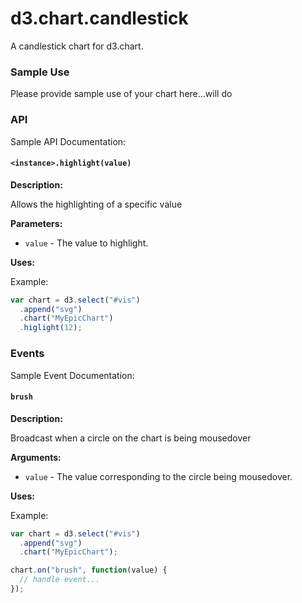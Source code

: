 # d3.chart.candlestick

A candlestick chart for d3.chart.

### Sample Use

Please provide sample use of your chart here...will do

### API

Sample API Documentation:

#### `<instance>.highlight(value)`

**Description:**

Allows the highlighting of a specific value

**Parameters:**

* `value` - The value to highlight.

**Uses:**

Example:

```javascript
var chart = d3.select("#vis")
  .append("svg")
  .chart("MyEpicChart")
  .higlight(12);
```

### Events

Sample Event Documentation:

#### `brush`

**Description:**

Broadcast when a circle on the chart is being mousedover

**Arguments:**

* `value` - The value corresponding to the circle being mousedover.

**Uses:**

Example:

```javascript
var chart = d3.select("#vis")
  .append("svg")
  .chart("MyEpicChart");

chart.on("brush", function(value) {
  // handle event...
});
```
